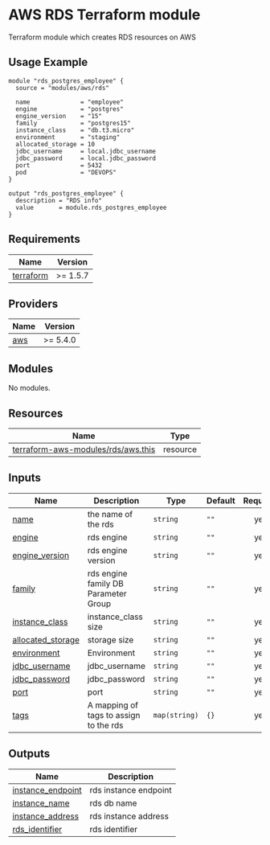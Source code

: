# AWS RDS Terraform module

Terraform module which creates RDS resources on AWS

## Usage Example

```hcl
module "rds_postgres_employee" {
  source = "modules/aws/rds"

  name              = "employee"
  engine            = "postgres"
  engine_version    = "15"
  family            = "postgres15"
  instance_class    = "db.t3.micro"
  environment       = "staging"
  allocated_storage = 10
  jdbc_username     = local.jdbc_username
  jdbc_password     = local.jdbc_password
  port              = 5432
  pod               = "DEVOPS"
}

output "rds_postgres_employee" {
  description = "RDS info"
  value       = module.rds_postgres_employee
}
```

<!-- BEGINNING OF PRE-COMMIT-TERRAFORM DOCS HOOK -->
## Requirements

| Name | Version |
|------|---------|
| <a name="requirement_terraform"></a> [terraform](#requirement\_terraform) | >= 1.5.7 |

## Providers

| Name | Version |
|------|---------|
| <a name="provider_aws"></a> [aws](#provider\_aws) | >= 5.4.0 |

## Modules

No modules.

## Resources

| Name | Type |
|------|------|
| [terraform-aws-modules/rds/aws.this](https://registry.terraform.io/modules/terraform-aws-modules/rds/aws/5.3.0) | resource |

## Inputs

| Name | Description | Type | Default | Required |
|------|-------------|------|---------|:--------:|
| <a name="input_name"></a> [name](#input\_name) | the name of the rds | `string` | `""` | yes |
| <a name="input_engine"></a> [engine](#input\_engine) | rds engine | `string` | `""` | yes |
| <a name="input_engine_version"></a> [engine_version](#input\_engine_version) | rds engine version | `string` | `""` | yes |
| <a name="input_family"></a> [family](#input\_family) | rds engine family DB Parameter Group | `string` | `""` | yes |
| <a name="input_instance_class"></a> [instance_class](#input\_instance_class) | instance_class size | `string` | `""` | yes |
| <a name="input_allocated_storage"></a> [allocated_storage](#input\_allocated_storage) | storage size | `string` | `""` | yes |
| <a name="input_environment"></a> [environment](#input\_environment) | Environment | `string` | `""` | yes |
| <a name="input_jdbc_username"></a> [jdbc_username](#input\_jdbc_username) | jdbc_username | `string` | `""` | yes |
| <a name="input_jdbc_password"></a> [jdbc_password](#input\_jdbc_password) | jdbc_password | `string` | `""` | yes |
| <a name="input_port"></a> [port](#input\_port) | port | `string` | `""` | yes |
| <a name="input_pod"></a> [tags](#input\_pod) | A mapping of tags to assign to the rds | `map(string)` | `{}` | yes |


## Outputs

| Name | Description |
|------|-------------|
| <a name="output_instance_endpoint"></a> [instance_endpoint](#output\_instance_endpoint) | rds instance endpoint |
| <a name="output_instance_name"></a> [instance_name](#output\_instance_name) | rds db name |
| <a name="output_instance_address"></a> [instance_address](#output\_instance_address) | rds instance address |
| <a name="output_rds_identifier"></a> [rds_identifier](#output\_rds_identifier) | rds identifier |
<!-- END OF PRE-COMMIT-TERRAFORM DOCS HOOK -->

